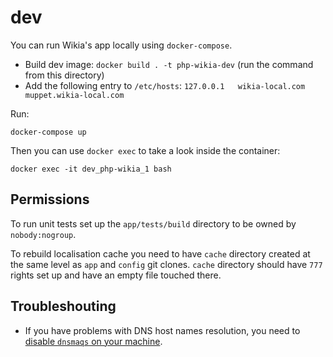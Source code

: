 dev
===

You can run Wikia's app locally using `docker-compose`.

* Build dev image: `docker build . -t php-wikia-dev` (run the command from this directory)
* Add the following entry to `/etc/hosts`: `127.0.0.1	wikia-local.com muppet.wikia-local.com`

Run:

```
docker-compose up
```

Then you can use `docker exec` to take a look inside the container:

```
docker exec -it dev_php-wikia_1 bash
```

## Permissions

To run unit tests set up the `app/tests/build` directory to be owned by `nobody:nogroup`.

To rebuild localisation cache you need to have `cache` directory created at the same level as `app` and `config` git clones.
`cache` directory should have `777` rights set up and have an empty file touched there.

## Troubleshouting 

* If you have problems with DNS host names resolution, you need to [disable `dnsmaqs` on your machine](https://askubuntu.com/questions/320921/having-dns-issues-when-connected-to-a-vpn-in-ubuntu-13-04).
